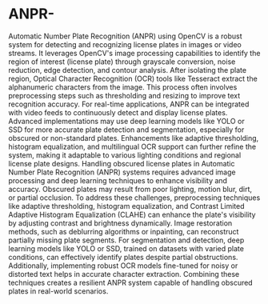 # ANPR-
Automatic Number Plate Recognition (ANPR) using OpenCV is a robust system for detecting and recognizing license plates in images or video streams. It leverages OpenCV's image processing capabilities to identify the region of interest (license plate) through grayscale conversion, noise reduction, edge detection, and contour analysis. After isolating the plate region, Optical Character Recognition (OCR) tools like Tesseract extract the alphanumeric characters from the image. This process often involves preprocessing steps such as thresholding and resizing to improve text recognition accuracy. For real-time applications, ANPR can be integrated with video feeds to continuously detect and display license plates. Advanced implementations may use deep learning models like YOLO or SSD for more accurate plate detection and segmentation, especially for obscured or non-standard plates. Enhancements like adaptive thresholding, histogram equalization, and multilingual OCR support can further refine the system, making it adaptable to various lighting conditions and regional license plate designs.
Handling obscured license plates in Automatic Number Plate Recognition (ANPR) systems requires advanced image processing and deep learning techniques to enhance visibility and accuracy. Obscured plates may result from poor lighting, motion blur, dirt, or partial occlusion. To address these challenges, preprocessing techniques like adaptive thresholding, histogram equalization, and Contrast Limited Adaptive Histogram Equalization (CLAHE) can enhance the plate's visibility by adjusting contrast and brightness dynamically. Image restoration methods, such as deblurring algorithms or inpainting, can reconstruct partially missing plate segments. For segmentation and detection, deep learning models like YOLO or SSD, trained on datasets with varied plate conditions, can effectively identify plates despite partial obstructions. Additionally, implementing robust OCR models fine-tuned for noisy or distorted text helps in accurate character extraction. Combining these techniques creates a resilient ANPR system capable of handling obscured plates in real-world scenarios.






